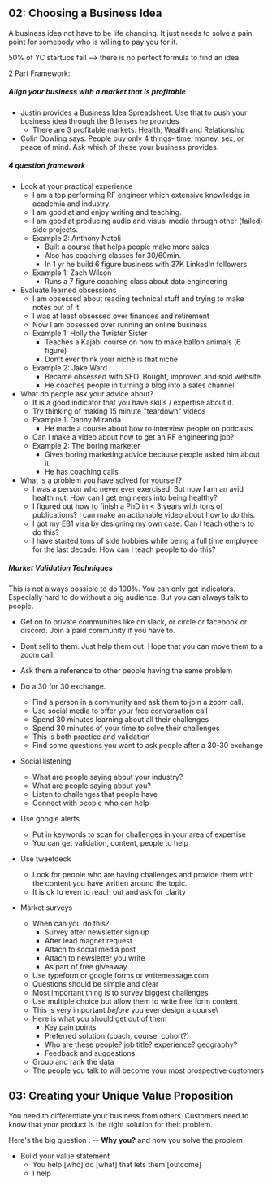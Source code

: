 
## 02: Choosing a Business Idea

A business idea not have to be life changing. It just needs to solve a pain point for somebody who is willing to pay you for it.

50% of YC startups fail --> there is no perfect formula to find an idea.

2 Part Framework:

##### Align your business with a market that is profitable
- Justin provides a Business Idea Spreadsheet. Use that to push your business idea through the 6 lenses he provides
	- There are 3 profitable markets: Health, Wealth and Relationship
- Colin Dowling says: People buy only 4 things- time, money, sex, or peace of mind. Ask which of these your business provides.

##### 4 question framework
- Look at your practical experience
	- I am a top performing RF engineer which extensive knowledge in academia and industry.
	- I am good at and enjoy writing and teaching.
	- I am good at producing audio and visual media through other (failed) side projects.
	- Example 2: Anthony Natoli
		- Built a course that helps people make more sales
		- Also has coaching classes for 30/60min.
		- In 1 yr he build 6 figure business with 37K LinkedIn followers
	- Example 1: Zach Wilson
		- Runs a 7 figure coaching class about data engineering
- Evaluate learned obsessions
	- I am obsessed about reading technical stuff and trying to make notes out of it
	- I was at least obsessed over finances and retirement
	- Now I am obsessed over running an online business
	- Example 1: Holly the Twister Sister
		- Teaches a Kajabi course on how to make ballon animals (6 figure)
		- Don't ever think your niche is that niche
	- Example 2: Jake Ward
		- Became obsessed with SEO. Bought, improved and sold website.
		- He coaches people in turning a blog into a sales channel
- What do people ask your advice about?
	- It is a good indicator that you have skills / expertise about it.
	- Try thinking of making 15 minute "teardown" videos
	- Example 1: Danny Miranda
		- He made a course about how to interview people on podcasts
	- Can I make a video about how to get an RF engineering job?
	- Example 2: The boring marketer
		- Gives boring marketing advice because people asked him about it
		- He has coaching calls
- What is a problem you have solved for yourself?
	- I was a person who never ever exercised. But now I am an avid health nut. How can I get engineers into being healthy?
	- I figured out how to finish a PhD in < 3 years with tons of publications? I can make an actionable video about how to do this.
	- I got my EB1 visa by designing my own case. Can I teach others to do this?
	- I have started tons of side hobbies while being a full time employee for the last decade. How can I teach people to do this?

##### Market Validation Techniques
This is not always possible to do 100%. You can only get indicators.
Especially hard to do without a big audience. But you can always talk to people.

- Get on to private communities like on slack, or circle or facebook or discord. Join a paid community if you have to.
- Dont sell to them. Just help them out. Hope that you can move them to a zoom call.
- Ask them a reference to other people having the same problem

- Do a 30 for 30 exchange.
	- Find a person in a community and ask them to join a zoom call.
	- Use social media to offer your free conversation call
	- Spend 30 minutes learning about all their challenges
	- Spend 30 minutes of your time to solve their challenges
	- This is both practice and validation
	- Find some questions you want to ask people after a 30-30 exchange
- Social listening
	- What are people saying about your industry?
	- What are people saying about you?
	- Listen to challenges that people have
	- Connect with people who can help

- Use google alerts
	- Put in keywords to scan for challenges in your area of expertise
	- You can get validation, content, people to help
- Use tweetdeck
	- Look for people who are having challenges and provide them with the content you have written around the topic.
	- It is ok to even to reach out and ask for clarity
- Market surveys
	- When can you do this?
		- Survey after newsletter sign up
		- After lead magnet request
		- Attach to social media post
		- Attach to newsletter you write
		- As part of free giveaway
	- Use typeform or google forms or writemessage.com
	- Questions should be simple and clear
	- Most important thing is to survey biggest challenges
	- Use multiple choice but allow them to write free form content
	- This is very important *before* you ever design a course\
	- Here is what you should get out of them
		- Key pain points
		- Preferred solution (coach, course, cohort?)
		- Who are these people? job title? experience? geography?
		- Feedback and suggestions.
	- Group and rank the data
	- The  people you talk to will become your most prospective customers

## 03: Creating your Unique Value Proposition

You need to differentiate your business from others. Customers need to know that *your* product is the right solution for their problem.

Here's the big question : -- **Why you?**  and how you solve the problem

- Build your value statement
	- You help [who] do [what] that lets them [outcome]
	- I help 


